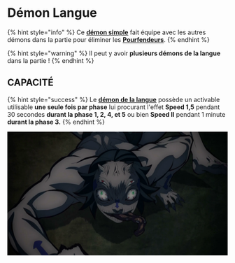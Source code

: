 # Démon Langue

{% hint style="info" %}
Ce [**démon simple**](broken-reference) fait équipe avec les autres démons dans la partie pour éliminer les [**Pourfendeurs**](broken-reference).&#x20;
{% endhint %}

{% hint style="warning" %}
Il peut y avoir **plusieurs démons de la langue** dans la partie !
{% endhint %}

## CAPACITÉ

{% hint style="success" %}
Le [**démon de la langue**](broken-reference) possède un activable utilisable **une seule fois par phase** lui procurant l'effet **Speed 1,5** pendant 30 secondes **durant la phase 1, 2, 4, et 5** ou bien **Speed II** pendant 1 minute **durant la phase 3.**
{% endhint %}

![](<../../../.gitbook/assets/image (23).png>)
